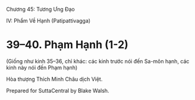  

Chương 45: Tương Ưng Ðạo

IV: Phẩm Về Hạnh (Patipattivagga)

# 39–40. Phạm Hạnh (1-2)

(Giống như kinh 35–36, chỉ khác: các kinh trước nói đến Sa-môn hạnh, các kinh này nói đến Phạm hạnh)

Hòa thượng Thích Minh Châu dịch Việt.

Prepared for SuttaCentral by Blake Walsh.